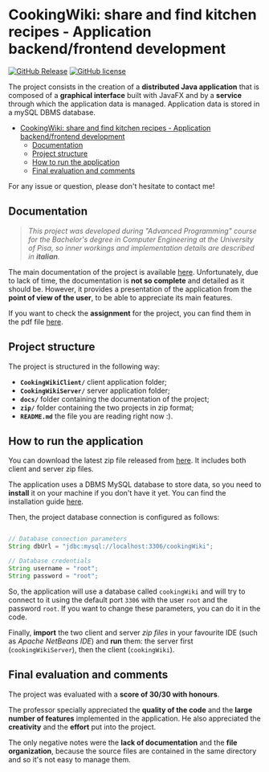 # CookingWiki: share and find kitchen recipes - Application backend/frontend development

[![GitHub Release](https://img.shields.io/github/release/EmanueleRsp/CookingWiki-Application-in-Java?style=flat)](https://github.com/EmanueleRsp/CookingWiki-Application-in-Java/releases) [![GitHub license](https://img.shields.io/github/license/EmanueleRsp/CookingWiki-Application-in-Java?style=flat)](https://github.com/EmanueleRsp/CookingWiki-Application-in-Java/blob/main/LICENSE) 

The project consists in the creation of a **distributed Java application** that is composed of a **graphical interface** built with JavaFX and by a **service** through which the application data is managed. Application data is stored in a mySQL DBMS database.

- [CookingWiki: share and find kitchen recipes - Application backend/frontend development](#cookingwiki-share-and-find-kitchen-recipes---application-backendfrontend-development)
  - [Documentation](#documentation)
  - [Project structure](#project-structure)
  - [How to run the application](#how-to-run-the-application)
  - [Final evaluation and comments](#final-evaluation-and-comments)

For any issue or question, please don't hesitate to contact me!

## Documentation

> _This project was developed during "Advanced Programming" course for the Bachelor's degree in Computer Engineering at the University of Pisa, so inner workings and implementation details are described in **italian**._

The main documentation of the project is available [here](/docs/Presentazione.pdf). Unfortunately, due to lack of time, the documentation is **not so complete** and detailed as it should be. However, it provides a presentation of the application from the **point of view of the user**, to be able to appreciate its main features.

If you want to check the **assignment** for the project, you can find them in the pdf file [here](/docs/Specifiche.pdf).


## Project structure

The project is structured in the following way:
- **`CookingWikiClient/`** client application folder;
- **`CookingWikiServer/`** server application folder; 
- **`docs/`** folder containing the documentation of the project;
- **`zip/`** folder containing the two projects in zip format;  
- **`README.md`** the file you are reading right now :).


## How to run the application

You can download the latest zip file released from [here](https://github.com/EmanueleRsp/CookingWiki-Application-in-Java/releases). It includes both client and server zip files.

The application uses a DBMS MySQL database to store data, so you need to **install** it on your machine if you don't have it yet. You can find the installation guide [here](https://dev.mysql.com/doc/mysql-installation-excerpt/5.7/en/).

Then, the project database connection is configured as follows:
```java

// Database connection parameters
String dbUrl = "jdbc:mysql://localhost:3306/cookingWiki";

// Database credentials
String username = "root";
String password = "root";

```
So, the application will use a database called `cookingWiki` and will try to connect to it using the default port `3306` with the user `root` and the password `root`. If you want to change these parameters, you can do it in the code.

Finally, **import** the two client and server _zip files_ in your favourite IDE (such as _Apache NetBeans IDE_) and **run** them: the server first (`cookingWikiServer`), then the client (`cookingWiki`). 

## Final evaluation and comments

The project was evaluated with a **score of 30/30 with honours**.

The professor specially appreciated the **quality of the code** and the **large number of features** implemented in the application. He also appreciated the **creativity** and the **effort** put into the project.

The only negative notes were the **lack of documentation** and the **file organization**, because the source files are contained in the same directory and so it's not easy to manage them.
